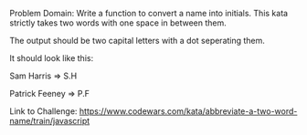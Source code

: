 Problem Domain:
Write a function to convert a name into initials. This kata strictly takes two words with one space in between them.

The output should be two capital letters with a dot seperating them.

It should look like this:

Sam Harris => S.H

Patrick Feeney => P.F

Link to Challenge:
https://www.codewars.com/kata/abbreviate-a-two-word-name/train/javascript